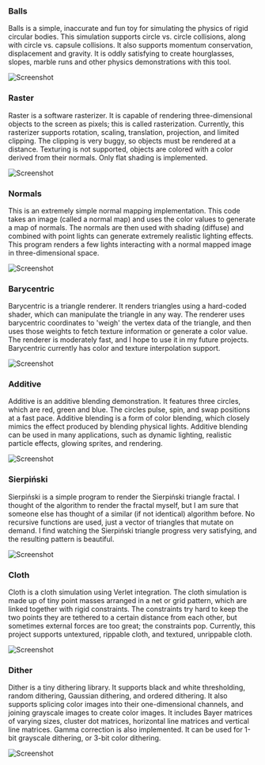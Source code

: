 ### Balls

Balls is a simple, inaccurate and fun toy for simulating the physics of rigid circular bodies. This simulation supports circle vs. circle collisions, along with circle vs. capsule collisions. It also supports momentum conservation, displacement and gravity. It is oddly satisfying to create hourglasses, slopes, marble runs and other physics demonstrations with this tool.

![Screenshot](https://github.com/CobaltXII/boiler/blob/master/img/s_balls_2.png "Balls on slopes")

### Raster

Raster is a software rasterizer. It is capable of rendering three-dimensional objects to the screen as pixels; this is called rasterization. Currently, this rasterizer supports rotation, scaling, translation, projection, and limited clipping. The clipping is very buggy, so objects must be rendered at a distance. Texturing is not supported, objects are colored with a color derived from their normals. Only flat shading is implemented.

![Screenshot](https://github.com/CobaltXII/boiler/blob/master/img/s_raster_4.png "Stanford bunny")

### Normals

This is an extremely simple normal mapping implementation. This code takes an image (called a normal map) and uses the color values to generate a map of normals. The normals are then used with shading (diffuse) and combined with point lights can generate extremely realistic lighting effects. This program renders a few lights interacting with a normal mapped image in three-dimensional space.

![Screenshot](https://github.com/CobaltXII/boiler/blob/master/img/s_normals_3.png "Schizophrenic normal mapped coin")

### Barycentric

Barycentric is a triangle renderer. It renders triangles using a hard-coded shader, which can manipulate the triangle in any way. The renderer uses barycentric coordinates to 'weigh' the vertex data of the triangle, and then uses those weights to fetch texture information or generate a color value. The renderer is moderately fast, and I hope to use it in my future projects. Barycentric currently has color and texture interpolation support.

![Screenshot](https://github.com/CobaltXII/boiler/blob/master/img/s_barycentric_1.png "Colorful triangle")

### Additive

Additive is an additive blending demonstration. It features three circles, which are red, green and blue. The circles pulse, spin, and swap positions at a fast pace. Additive blending is a form of color blending, which closely mimics the effect produced by blending physical lights. Additive blending can be used in many applications, such as dynamic lighting, realistic particle effects, glowing sprites, and rendering.

![Screenshot](https://github.com/CobaltXII/boiler/blob/master/img/s_additive_1.png "Additive blending")

### Sierpiński

Sierpiński is a simple program to render the Sierpiński triangle fractal. I thought of the algorithm to render the fractal myself, but I am sure that someone else has thought of a similar (if not identical) algorithm before. No recursive functions are used, just a vector of triangles that mutate on demand. I find watching the Sierpiński triangle progress very satisfying, and the resulting pattern is beautiful.

![Screenshot](https://github.com/CobaltXII/boiler/blob/master/img/s_sierpinski_1.png "Recursive triforce (Twister#6074)")

### Cloth

Cloth is a cloth simulation using Verlet integration. The cloth simulation is made up of tiny point masses arranged in a net or grid pattern, which are linked together with rigid constraints. The constraints try hard to keep the two points they are tethered to a certain distance from each other, but sometimes external forces are too great; the constraints pop. Currently, this project supports untextured, rippable cloth, and textured, unrippable cloth.

![Screenshot](https://github.com/CobaltXII/boiler/blob/master/img/s_cloth_2.png "Canadian flag")

### Dither

Dither is a tiny dithering library. It supports black and white thresholding, random dithering, Gaussian dithering, and ordered dithering. It also supports splicing color images into their one-dimensional channels, and joining grayscale images to create color images. It includes Bayer matrices of varying sizes, cluster dot matrices, horizontal line matrices and vertical line matrices. Gamma correction is also implemented. It can be used for 1-bit grayscale dithering, or 3-bit color dithering.

![Screenshot](https://github.com/CobaltXII/boiler/blob/master/img/s_dither_bayer_8_gamma_rgb.png "Gamma corrected 3-bit Bayer ordered dithering")